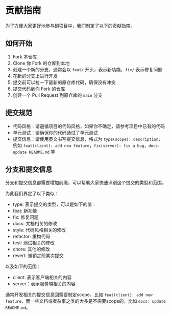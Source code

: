 # 贡献指南

为了方便大家更好地参与到项目中，我们制定了以下的贡献指南。

## 如何开始

1. Fork 本仓库
2. Clone 你 Fork 的仓库到本地
3. 创建一个新的分支，通常会以 `feat/` 开头，表示新功能，`fix/` 表示修复问题
4. 在新的分支上进行开发
5. 提交前可以拉一下最新的原仓库代码，确保没有冲突
6. 提交代码到你 Fork 的仓库
7. 创建一个 Pull Request 到原仓库的 `main` 分支

## 提交规范
- 代码风格：请遵循项目的代码风格，如果你不确定，请参考项目中已有的代码
- 单元测试：请确保你的代码通过了单元测试
- 提交信息：请使用英文书写提交信息，格式为 `type(scope): description`，例如 `feat(client): add new feature`，`fix(server): fix a bug`，`docs: update README.md` 等

## 分支和提交信息
分支和提交信息都需要增加前缀，可以帮助大家快速识别这个提交的类型和范围。

为此我们界定了以下类似：
- type: 表示提交的类型，可以是如下的值：
- feat: 新功能
- fix: 修复问题
- docs: 文档相关的修改
- style: 代码风格相关的修改
- refactor: 重构代码
- test: 测试相关的修改
- chore: 其他的修改
- revert: 撤销之前某次提交

以及如下的范围：
- client: 表示客户端相关的内容
- server：表示服务端相关的内容

通常开发相关的提交信息回需要制定scope，比如 `feat(client): add new feature`，而一些文档或者杂事之类的大多是不需要scope的，比如 `docs: update README.md`。
